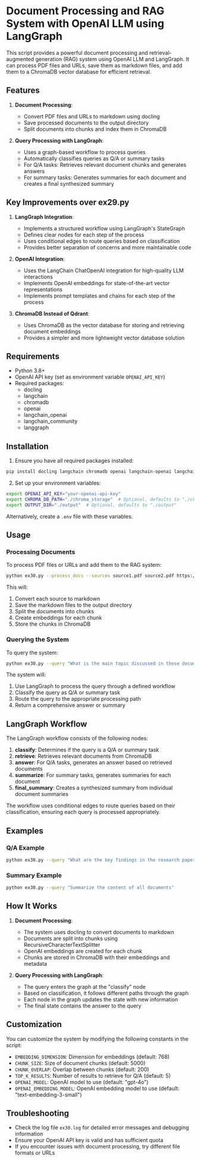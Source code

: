 # Document Processing and RAG System with OpenAI LLM using LangGraph

This script provides a powerful document processing and retrieval-augmented generation (RAG) system using OpenAI LLM and LangGraph. It can process PDF files and URLs, save them as markdown files, and add them to a ChromaDB vector database for efficient retrieval.

## Features

1. **Document Processing**:
   - Convert PDF files and URLs to markdown using docling
   - Save processed documents to the output directory
   - Split documents into chunks and index them in ChromaDB

2. **Query Processing with LangGraph**:
   - Uses a graph-based workflow to process queries
   - Automatically classifies queries as Q/A or summary tasks
   - For Q/A tasks: Retrieves relevant document chunks and generates answers
   - For summary tasks: Generates summaries for each document and creates a final synthesized summary

## Key Improvements over ex29.py

1. **LangGraph Integration**:
   - Implements a structured workflow using LangGraph's StateGraph
   - Defines clear nodes for each step of the process
   - Uses conditional edges to route queries based on classification
   - Provides better separation of concerns and more maintainable code

2. **OpenAI Integration**:
   - Uses the LangChain ChatOpenAI integration for high-quality LLM interactions
   - Implements OpenAI embeddings for state-of-the-art vector representations
   - Implements prompt templates and chains for each step of the process

3. **ChromaDB Instead of Qdrant**:
   - Uses ChromaDB as the vector database for storing and retrieving document embeddings
   - Provides a simpler and more lightweight vector database solution

## Requirements

- Python 3.8+
- OpenAI API key (set as environment variable `OPENAI_API_KEY`)
- Required packages:
  - docling
  - langchain
  - chromadb
  - openai
  - langchain_openai
  - langchain_community
  - langgraph

## Installation

1. Ensure you have all required packages installed:

```bash
pip install docling langchain chromadb openai langchain-openai langchain-community langgraph
```

2. Set up your environment variables:

```bash
export OPENAI_API_KEY="your-openai-api-key"
export CHROMA_DB_PATH="./chroma_storage"  # Optional, defaults to "./chroma_storage"
export OUTPUT_DIR="./output"  # Optional, defaults to "./output"
```

Alternatively, create a `.env` file with these variables.

## Usage

### Processing Documents

To process PDF files or URLs and add them to the RAG system:

```bash
python ex30.py --process_docs --sources source1.pdf source2.pdf https://example.com/document.pdf
```

This will:
1. Convert each source to markdown
2. Save the markdown files to the output directory
3. Split the documents into chunks
4. Create embeddings for each chunk
5. Store the chunks in ChromaDB

### Querying the System

To query the system:

```bash
python ex30.py --query "What is the main topic discussed in these documents?"
```

The system will:
1. Use LangGraph to process the query through a defined workflow
2. Classify the query as Q/A or summary task
3. Route the query to the appropriate processing path
4. Return a comprehensive answer or summary

## LangGraph Workflow

The LangGraph workflow consists of the following nodes:

1. **classify**: Determines if the query is a Q/A or summary task
2. **retrieve**: Retrieves relevant documents from ChromaDB
3. **answer**: For Q/A tasks, generates an answer based on retrieved documents
4. **summarize**: For summary tasks, generates summaries for each document
5. **final_summary**: Creates a synthesized summary from individual document summaries

The workflow uses conditional edges to route queries based on their classification, ensuring each query is processed appropriately.

## Examples

### Q/A Example

```bash
python ex30.py --query "What are the key findings in the research paper?"
```

### Summary Example

```bash
python ex30.py --query "Summarize the content of all documents"
```

## How It Works

1. **Document Processing**:
   - The system uses docling to convert documents to markdown
   - Documents are split into chunks using RecursiveCharacterTextSplitter
   - OpenAI embeddings are created for each chunk
   - Chunks are stored in ChromaDB with their embeddings and metadata

2. **Query Processing with LangGraph**:
   - The query enters the graph at the "classify" node
   - Based on classification, it follows different paths through the graph
   - Each node in the graph updates the state with new information
   - The final state contains the answer to the query

## Customization

You can customize the system by modifying the following constants in the script:

- `EMBEDDING_DIMENSION`: Dimension for embeddings (default: 768)
- `CHUNK_SIZE`: Size of document chunks (default: 5000)
- `CHUNK_OVERLAP`: Overlap between chunks (default: 200)
- `TOP_K_RESULTS`: Number of results to retrieve for Q/A (default: 5)
- `OPENAI_MODEL`: OpenAI model to use (default: "gpt-4o")
- `OPENAI_EMBEDDING_MODEL`: OpenAI embedding model to use (default: "text-embedding-3-small")

## Troubleshooting

- Check the log file `ex30.log` for detailed error messages and debugging information
- Ensure your OpenAI API key is valid and has sufficient quota
- If you encounter issues with document processing, try different file formats or URLs
